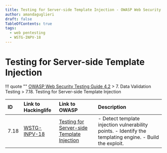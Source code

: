 ```yaml
---
title: Testing for Server-side Template Injection - OWASP Web Security Testing Guide 
author: amandaguglieri
draft: false
TableOfContents: true
tags:
  - web pentesting
  - WSTG-INPV-18
---
```




# Testing for Server-side Template Injection

!!! quote ""
	[OWASP Web Security Testing Guide 4.2](index.md) > 7. Data Validation Testing > 7.18. Testing for Server-side Template Injection

|ID|Link to Hackinglife|Link to OWASP|Description|
|:---|:---|:---|:---|
|7.18|[WSTG-INPV-18](WSTG-INPV-18.md)|[Testing for Server-side Template Injection](https://owasp.org/www-project-web-security-testing-guide/latest/4-Web_Application_Security_Testing/07-Input_Validation_Testing/18-Testing_for_Server-side_Template_Injection)|- Detect template injection vulnerability points. - Identify the templating engine.  - Build the exploit.|

